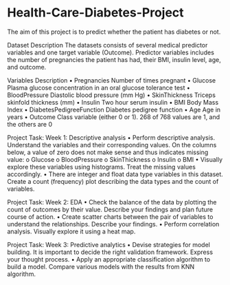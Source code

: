 # Health-Care-Diabetes-Project
The aim of this project is to predict whether the patient has diabetes or not.

Dataset Description
The datasets consists of several medical predictor variables and one target variable (Outcome). Predictor variables includes the number of pregnancies the patient has had, their BMI, insulin level, age, and outcome.

Variables Description
• Pregnancies Number of times pregnant
• Glucose Plasma glucose concentration in an oral glucose tolerance test
• BloodPressure Diastolic blood pressure (mm Hg)
• SkinThickness Triceps skinfold thickness (mm)
• Insulin Two hour serum insulin
• BMI Body Mass Index
• DiabetesPedigreeFunction Diabetes pedigree function
• Age Age in years
• Outcome Class variable (either 0 or 1). 268 of 768 values are 1, and the others are 0

Project Task: Week 1: Descriptive analysis
• Perform descriptive analysis. Understand the variables and their corresponding values. On the columns below, a value of zero does not make sense and thus indicates missing value:
o Glucose
o BloodPressure
o SkinThickness
o Insulin
o BMI
• Visually explore these variables using histograms. Treat the missing values accordingly.
• There are integer and float data type variables in this dataset. Create a count (frequency) plot describing the data types and the count of variables.

Project Task: Week 2: EDA
• Check the balance of the data by plotting the count of outcomes by their value. Describe your findings and plan future course of action.
• Create scatter charts between the pair of variables to understand the relationships. Describe your findings.
• Perform correlation analysis. Visually explore it using a heat map.

Project Task: Week 3: Predictive analytics
• Devise strategies for model building. It is important to decide the right validation framework. Express your thought process.
• Apply an appropriate classification algorithm to build a model. Compare various models with the results from KNN algorithm.
